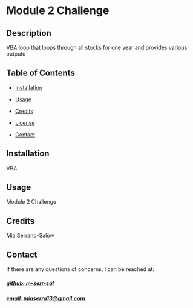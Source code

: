 # Module 2 Challenge


## Description
VBA loop that loops through all stocks for one year and provides various outputs



## Table of Contents
- [Installation](#installation)
- [Usage](#usage)
- [Credits](#credits)
- [License](#license)


- [Contact](#contact)

## Installation
VBA

## Usage
Module 2 Challenge

## Credits
Mia Serrano-Salow







## Contact
If there are any questions of concerns, I can be reached at:
##### [github: m-serr-sal](https://github.com/m-serr-sal)
##### [email: miaserra13@gmail.com](mailto:miaserra13@gmail.com)
